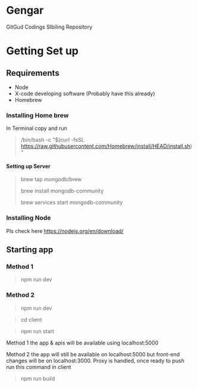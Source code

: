 # Gengar
GitGud Codings SIbiling Repository 


# Getting Set up 

## Requirements 
- Node 
- X-code developing software (Probably have this already)
- Homebrew 

### Installing Home brew 
In Terminal copy and run 
> /bin/bash -c "$(curl -fsSL https://raw.githubusercontent.com/Homebrew/install/HEAD/install.sh)"

#### Setting up Server
> brew tap mongodb/brew
> 
> brew install mongodb-community
> 
> brew services start mongodb-community


### Installing Node 
Pls check here https://nodejs.org/en/download/

## Starting app 
### Method 1

> npm run dev 

### Method 2 

> npm run dev 

> cd client 

> npm run start

Method 1 the app & apis will be available using localhost:5000

Method 2 the app will still be available on localhost:5000 but front-end changes will be on localhost:3000. Proxy is handled, once ready to push run this command in client 

> npm run build 









